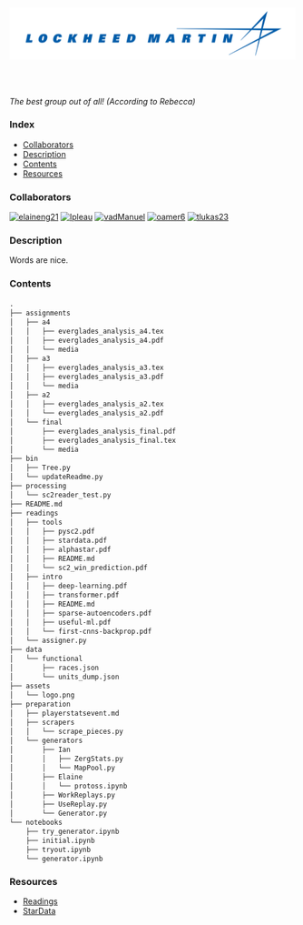 <p align="center">
  <img src="./assets/logo.png" alt="Everglades Analytics" width="512px" />
</p>
<br/><br/>

<!--
![](https://img.shields.io/static/v1?label=PHP&message=7.3.11&color=a6050d)
![](https://img.shields.io/static/v1?label=phpMyAdmin&message=5.0.1&color=orange)
![](https://img.shields.io/static/v1?label=Apache%20(Unix)&message=2.4.41&color=387f78)
![](https://img.shields.io/static/v1?label=MySQL&message=8.0.19&color=blue)
-->

*The best group out of all! (According to Rebecca)*  

### Index
- [Collaborators](#collaborators)
- [Description](#description)
- [Contents](#contents)
- [Resources](#resources)

### Collaborators
<p>
  <a href="https://www.github.com/elaineng21"><img src="https://avatars2.githubusercontent.com/u/65362312?s=400&v=4" alt="elaineng21" width="50px" /></a>
  <a href="https://www.github.com/Ipleau"><img src="https://avatars2.githubusercontent.com/u/46537009?s=400&v=4" alt="Ipleau" width="50px" /></a>
  <a href="https://www.github.com/vadManuel"><img src="https://avatars2.githubusercontent.com/u/7086685?s=400&u=a654bb2b5e4749953357409ed095979211e2daa6&v=4" alt="vadManuel" width="50px" /></a>
  <a href="https://www.github.com/oamer6"><img src="https://avatars2.githubusercontent.com/u/50599492?s=400&v=4" alt="oamer6" width="50px" /></a>
  <a href="https://www.github.com/tlukas23"><img src="https://avatars1.githubusercontent.com/u/55116369?s=400&v=4" alt="tlukas23" width="50px" /></a>
</p>

### Description
Words are nice.

### Contents
```
.
├── assignments
│   ├── a4
│   │   ├── everglades_analysis_a4.tex
│   │   ├── everglades_analysis_a4.pdf
│   │   └── media
│   ├── a3
│   │   ├── everglades_analysis_a3.tex
│   │   ├── everglades_analysis_a3.pdf
│   │   └── media
│   ├── a2
│   │   ├── everglades_analysis_a2.tex
│   │   └── everglades_analysis_a2.pdf
│   └── final
│       ├── everglades_analysis_final.pdf
│       ├── everglades_analysis_final.tex
│       └── media
├── bin
│   ├── Tree.py
│   └── updateReadme.py
├── processing
│   └── sc2reader_test.py
├── README.md
├── readings
│   ├── tools
│   │   ├── pysc2.pdf
│   │   ├── stardata.pdf
│   │   ├── alphastar.pdf
│   │   ├── README.md
│   │   └── sc2_win_prediction.pdf
│   ├── intro
│   │   ├── deep-learning.pdf
│   │   ├── transformer.pdf
│   │   ├── README.md
│   │   ├── sparse-autoencoders.pdf
│   │   ├── useful-ml.pdf
│   │   └── first-cnns-backprop.pdf
│   └── assigner.py
├── data
│   └── functional
│       ├── races.json
│       └── units_dump.json
├── assets
│   └── logo.png
├── preparation
│   ├── playerstatsevent.md
│   ├── scrapers
│   │   └── scrape_pieces.py
│   └── generators
│       ├── Ian
│       │   ├── ZergStats.py
│       │   └── MapPool.py
│       ├── Elaine
│       │   └── protoss.ipynb
│       ├── WorkReplays.py
│       ├── UseReplay.py
│       └── Generator.py
└── notebooks
    ├── try_generator.ipynb
    ├── initial.ipynb
    ├── tryout.ipynb
    └── generator.ipynb
```


### Resources
- [Readings](/readings)
- [StarData](https://github.com/TorchCraft/StarData)